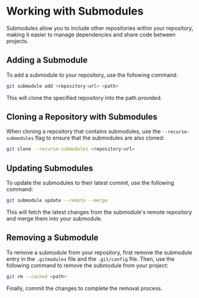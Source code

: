 # Working with Submodules

Submodules allow you to include other repositories within your repository, making it easier to manage dependencies and share code between projects.

## Adding a Submodule

To add a submodule to your repository, use the following command:

```bash
git submodule add <repository-url> <path>
```

This will clone the specified repository into the path provided.

## Cloning a Repository with Submodules

When cloning a repository that contains submodules, use the `--recurse-submodules` flag to ensure that the submodules are also cloned:

```bash
git clone --recurse-submodules <repository-url>
```

## Updating Submodules

To update the submodules to their latest commit, use the following command:

```bash
git submodule update --remote --merge
```

This will fetch the latest changes from the submodule's remote repository and merge them into your submodule.

## Removing a Submodule

To remove a submodule from your repository, first remove the submodule entry in the `.gitmodules` file and the `.git/config` file. Then, use the following command to remove the submodule from your project:
```bash
git rm --cached <path>
```

Finally, commit the changes to complete the removal process.
